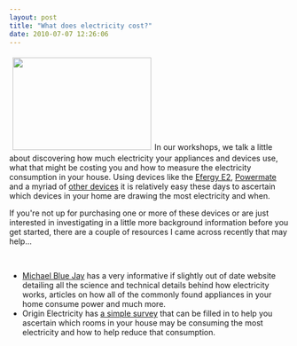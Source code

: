 ```yaml
---
layout: post
title: "What does electricity cost?"
date: 2010-07-07 12:26:06
---
```


[<img class="alignleft size-full wp-image-2047" style="margin: 6px;" title="electricity_orig" src="/sites/default/files/images/electricity_orig.gif" alt="" width="250" height="167" />][1]In our workshops, we talk a little about discovering how much electricity your appliances and devices use, what that might be costing you and how to measure the electricity consumption in your house. Using devices like the <a href="http://www.greenrenters.org/2009/10/special-offer-on-the-efergy-e2/" target="_self">Efergy E2</a>, <a href="http://www.power-mate.com.au/" target="_blank">Powermate</a> and a myriad of <a href="http://www.greenrenters.org/2009/09/what-watt/" target="_self">other devices</a> it is relatively easy these days to ascertain which devices in your home are drawing the most electricity and when.

 [1]: /sites/default/files/images/electricity_orig.gif

If you're not up for purchasing one or more of these devices or are just interested in investigating in a little more background information before you get started, there are a couple of resources I came across recently that may help...

<br class="spacer_" />

*   <a href="http://michaelbluejay.com/electricity/" target="_blank">Michael Blue Jay</a> has a very informative if slightly out of date website detailing all the science and technical details behind how electricity works, articles on how all of the commonly found appliances in your home consume power and much more.
*   Origin Electricity has <a href="http://www.originenergy.com.au/2103/Residential-Efficiency" target="_blank">a simple survey</a> that can be filled in to help you ascertain which rooms in your house may be consuming the most electricity and how to help reduce that consumption.